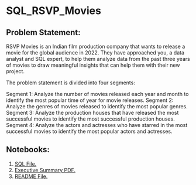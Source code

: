 # SQL_RSVP_Movies
## Problem Statement:
RSVP Movies is an Indian film production company that wants to release a movie for the global audience in 2022. They have approached you, a data analyst and SQL expert, to help them analyze data from the past three years of movies to draw meaningful insights that can help them with their new project.

The problem statement is divided into four segments:

Segment 1: Analyze the number of movies released each year and month to identify the most popular time of year for movie releases.
Segment 2: Analyze the genres of movies released to identify the most popular genres.
Segment 3: Analyze the production houses that have released the most successful movies to identify the most successful production houses.
Segment 4: Analyze the actors and actresses who have starred in the most successful movies to identify the most popular actors and actresses.

## Notebooks:
1. <a href="RVSP_Question+Solution_Guru_Radhika_Pratik.sql" target="_blank">SQL File.</a>
2. <a href="RSVP_Executive Summary_Guru_Radhika_Pratik.pdf" target="_blank">Executive Summary PDF.</a>
3. <a href="https://radhikakute.github.io/SQL_RSVP_Movies/" target="_blank">README File.</a>


